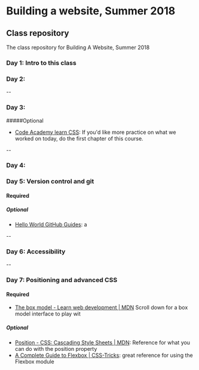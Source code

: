 # Building a website, Summer 2018
## Class repository
The class repository for Building A Website, Summer 2018

### Day 1: Intro to this class

### Day 2: 

--
### Day 3:
#####Optional
+ [Code Academy learn CSS](https://www.codecademy.com/learn/learn-css): If you'd like more practice on what we worked on today, do the first chapter of this course.

--
### Day 4:

### Day 5: Version control and git
#### Required


##### Optional
+ [Hello World GitHub Guides](https://guides.github.com/activities/hello-world/): a 

--
### Day 6: Accessibility

--
### Day 7: Positioning and advanced CSS
#### Required
+ [The box model - Learn web development | MDN](https://developer.mozilla.org/en-US/docs/Learn/CSS/Introduction_to_CSS/Box_model) Scroll down for a box model interface to play wit

##### Optional
+ [Position - CSS: Cascading Style Sheets | MDN](https://developer.mozilla.org/en-US/docs/Web/CSS/position): Reference for what you can do with the position property
+ [A Complete Guide to Flexbox | CSS-Tricks](https://css-tricks.com/snippets/css/a-guide-to-flexbox/): great reference for using the Flexbox module